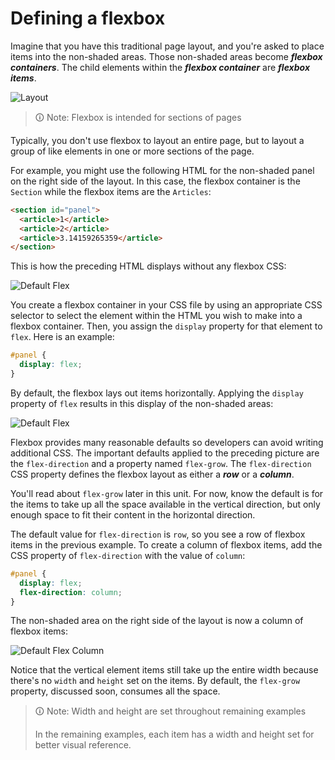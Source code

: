 # Defining a flexbox

Imagine that you have this traditional page layout, and you're asked to place items into the non-shaded areas. Those non-shaded areas become **_flexbox containers_**. The child elements within the **_flexbox container_** are **_flexbox items_**.

![Layout](https://user-images.githubusercontent.com/94882786/176827731-53bc894f-4f25-49ce-95e1-b472ad25db2e.png)

>🛈 Note: Flexbox is intended for sections of pages
>
Typically, you don't use flexbox to layout an entire page, but to layout a group of like elements in one or more sections of the page.

For example, you might use the following HTML for the non-shaded panel on the right side of the layout. In this case, the flexbox container is the `Section` while the flexbox items are the `Articles`:

```html
<section id="panel">
  <article>1</article>
  <article>2</article>
  <article>3.14159265359</article>
</section>
```

This is how the preceding HTML displays without any flexbox CSS:

![Default Flex](https://user-images.githubusercontent.com/94882786/176827760-3ac0c365-f0ec-42db-b51d-b57106994bd1.png)

You create a flexbox container in your CSS file by using an appropriate CSS selector to select the element within the HTML you wish to make into a flexbox container. Then, you assign the `display` property for that element to `flex`. Here is an example:

```css
#panel {
  display: flex;
}
```

By default, the flexbox lays out items horizontally. Applying the `display` property of `flex` results in this display of the non-shaded areas:

![Default Flex](https://user-images.githubusercontent.com/94882786/176827833-ce42b9af-8ce7-4d9c-b8c4-8bc47d3b6087.png)

Flexbox provides many reasonable defaults so developers can avoid writing additional CSS. The important defaults applied to the preceding picture are the `flex-direction` and a property named `flex-grow`. The `flex-direction` CSS property defines the flexbox layout as either a **_row_** or a **_column_**.

You'll read about `flex-grow` later in this unit. For now, know the default is for the items to take up all the space available in the vertical direction, but only enough space to fit their content in the horizontal direction.

The default value for `flex-direction` is `row`, so you see a row of flexbox items in the previous example. To create a column of flexbox items, add the CSS property of `flex-direction` with the value of `column`:

```css
#panel {
  display: flex;
  flex-direction: column;
}
```

The non-shaded area on the right side of the layout is now a column of flexbox items:

![Default Flex Column](https://user-images.githubusercontent.com/94882786/176827871-849f1c22-f2b7-4019-a84b-611fd0a16c51.png)

Notice that the vertical element items still take up the entire width because there's no `width` and `height` set on the items. By default, the `flex-grow` property, discussed soon, consumes all the space.

>🛈 Note: Width and height are set throughout remaining examples
>
>In the remaining examples, each item has a width and height set for better visual reference.
